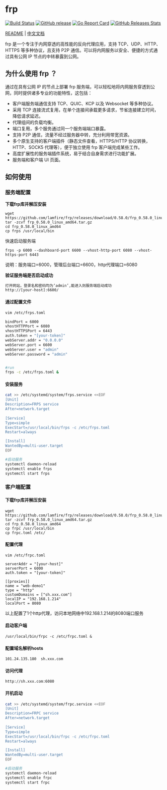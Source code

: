 # frp

[![Build Status](https://circleci.com/gh/fatedier/frp.svg?style=shield)](https://circleci.com/gh/fatedier/frp)
[![GitHub release](https://img.shields.io/github/tag/fatedier/frp.svg?label=release)](https://github.com/fatedier/frp/releases)
[![Go Report Card](https://goreportcard.com/badge/github.com/fatedier/frp)](https://goreportcard.com/report/github.com/fatedier/frp)
[![GitHub Releases Stats](https://img.shields.io/github/downloads/fatedier/frp/total.svg?logo=github)](https://somsubhra.github.io/github-release-stats/?username=fatedier&repository=frp)

[README](README.md) | [中文文档](README_zh.md)

frp 是一个专注于内网穿透的高性能的反向代理应用，支持 TCP、UDP、HTTP、HTTPS 等多种协议，且支持 P2P 通信。可以将内网服务以安全、便捷的方式通过具有公网 IP 节点的中转暴露到公网。


## 为什么使用 frp ？

通过在具有公网 IP 的节点上部署 frp 服务端，可以轻松地将内网服务穿透到公网，同时提供诸多专业的功能特性，这包括：

* 客户端服务端通信支持 TCP、QUIC、KCP 以及 Websocket 等多种协议。
* 采用 TCP 连接流式复用，在单个连接间承载更多请求，节省连接建立时间，降低请求延迟。
* 代理组间的负载均衡。
* 端口复用，多个服务通过同一个服务端端口暴露。
* 支持 P2P 通信，流量不经过服务器中转，充分利用带宽资源。
* 多个原生支持的客户端插件（静态文件查看，HTTPS/HTTP 协议转换，HTTP、SOCK5 代理等），便于独立使用 frp 客户端完成某些工作。
* 高度扩展性的服务端插件系统，易于结合自身需求进行功能扩展。
* 服务端和客户端 UI 页面。

## 如何使用



### 服务端配置

**下载frp库并解压安装**

```
wget https://github.com/lamfire/frp/releases/download/0.58.0/frp_0.58.0_linux_amd64.tar.gz
tar -zcvf frp_0.58.0_linux_amd64.tar.gz
cd frp_0.58.0_linux_amd64
cp frps /usr/local/bin

```

快速启动服务端

```
frps -p 6000 --dashboard-port 6600 --vhost-http-port 6080 --vhost-https-port 6443
```

说明：服务端口=6000，管理后台端口=6600，http代理端口=6080



**验证服务端是否启动成功**

```
打开网站，登录名和密码均为‘admin’,能进入则服务端启动成功
http://[your-host]:6600/
```

#### 通过配置文件

```sh
vim /etc/frps.toml

bindPort = 6000
vhostHTTPPort = 6080
vhostHTTPSPort = 6443
auth.token = "[your-token]"
webServer.addr = "0.0.0.0"
webServer.port = 6600
webServer.user = "admin"
webServer.password = "admin"


#run
frps -c /etc/frps.toml &
```

#### 安装服务

```bash
cat >> /etc/systemd/system/frps.service <<EOF
[Unit]
Description=FRPS service
After=network.target
 
[Service]
Type=simple
ExecStart=/usr/local/bin/frps -c /etc/frps.toml
Restart=always

[Install]
WantedBy=multi-user.target
EOF

#启动服务
systemctl daemon-reload
systemctl enable frps
systemctl start frps
```



### 客户端配置

#### **下载frp库并解压安装**

```
wget https://github.com/lamfire/frp/releases/download/0.58.0/frp_0.58.0_linux_amd64.tar.gz
tar -zcvf frp_0.58.0_linux_amd64.tar.gz
cd frp_0.58.0_linux_amd64
cp frpc /usr/local/bin
cp frpc.toml /etc/
```

#### 配置代理

```
vim /etc/frpc.toml

serverAddr = "[your-host]"
serverPort = 6000
auth.token = "[your-token]"

[[proxies]]
name = "web-demo1"
type = "http"
customDomains = ["sh.xxx.com"]
localIP = "192.168.1.214"
localPort = 8080
```

以上配置了1个http代理，访问本地网络中192.168.1.214的8080端口服务



#### 启动客户端

```
/usr/local/bin/frpc -c /etc/frpc.toml &
```



#### 配置域名解析hosts

```
101.24.135.180  sh.xxx.com
```



#### 访问代理

```
http://sh.xxx.com:6080
```



#### 开机启动

```bash
cat >> /etc/systemd/system/frpc.service <<EOF
[Unit]
Description=FRPC service
After=network.target
 
[Service]
Type=simple
ExecStart=/usr/local/bin/frpc -c /etc/frpc.toml
Restart=always

[Install]
WantedBy=multi-user.target
EOF

#启动服务
systemctl daemon-reload
systemctl enable frpc
systemctl start frpc
```
